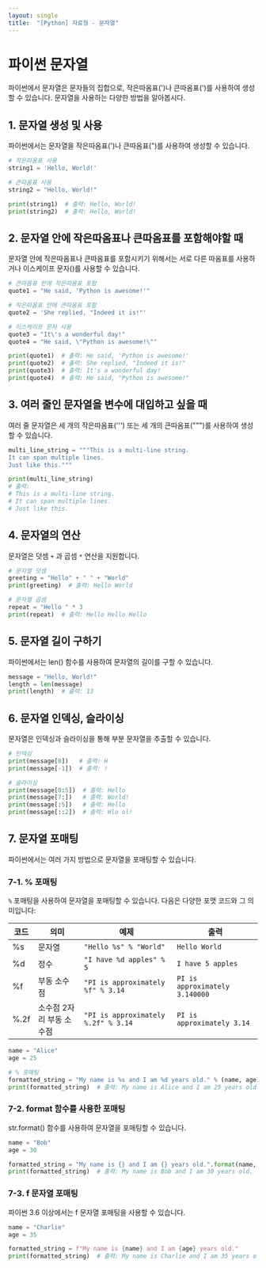 ```yaml
---
layout: single
title:  "[Python] 자료형 - 문자열"
---
```


# 파이썬 문자열
파이썬에서 문자열은 문자들의 집합으로, 작은따옴표(')나 큰따옴표(')를 사용하여 생성할 수 있습니다. 문자열을 사용하는 다양한 방법을 알아봅시다.

## 1. 문자열 생성 및 사용
파이썬에서는 문자열을 작은따옴표(')나 큰따옴표(")를 사용하여 생성할 수 있습니다.


```python
# 작은따옴표 사용
string1 = 'Hello, World!'

# 큰따옴표 사용
string2 = "Hello, World!"

print(string1)  # 출력: Hello, World!
print(string2)  # 출력: Hello, World!
```

## 2. 문자열 안에 작은따옴표나 큰따옴표를 포함해야할 때
문자열 안에 작은따옴표나 큰따옴표를 포함시키기 위해서는 서로 다른 따옴표를 사용하거나 이스케이프 문자()를 사용할 수 있습니다.


```python
# 큰따옴표 안에 작은따옴표 포함
quote1 = "He said, 'Python is awesome!'"

# 작은따옴표 안에 큰따옴표 포함
quote2 = 'She replied, "Indeed it is!"'

# 이스케이프 문자 사용
quote3 = "It\'s a wonderful day!"
quote4 = "He said, \"Python is awesome!\""

print(quote1)  # 출력: He said, 'Python is awesome!'
print(quote2)  # 출력: She replied, "Indeed it is!"
print(quote3)  # 출력: It's a wonderful day!
print(quote4)  # 출력: He said, "Python is awesome!"
```

## 3. 여러 줄인 문자열을 변수에 대입하고 싶을 때
여러 줄 문자열은 세 개의 작은따옴표(''') 또는 세 개의 큰따옴표(""")를 사용하여 생성할 수 있습니다.


```python
multi_line_string = """This is a multi-line string.
It can span multiple lines.
Just like this."""

print(multi_line_string)
# 출력:
# This is a multi-line string.
# It can span multiple lines.
# Just like this.
```

## 4. 문자열의 연산
문자열은 덧셈 `+` 과 곱셈 `*` 연산을 지원합니다.


```python
# 문자열 덧셈
greeting = "Hello" + " " + "World"
print(greeting)  # 출력: Hello World

# 문자열 곱셈
repeat = "Hello " * 3
print(repeat)  # 출력: Hello Hello Hello 
```

## 5. 문자열 길이 구하기
파이썬에서는 len() 함수를 사용하여 문자열의 길이를 구할 수 있습니다.


```python
message = "Hello, World!"
length = len(message)
print(length)  # 출력: 13
```

## 6. 문자열 인덱싱, 슬라이싱
문자열은 인덱싱과 슬라이싱을 통해 부분 문자열을 추출할 수 있습니다.


```python
# 인덱싱
print(message[0])   # 출력: H
print(message[-1])  # 출력: !

# 슬라이싱
print(message[0:5])  # 출력: Hello
print(message[7:])   # 출력: World!
print(message[:5])   # 출력: Hello
print(message[::2])  # 출력: Hlo ol!
```

## 7. 문자열 포매팅
파이썬에서는 여러 가지 방법으로 문자열을 포매팅할 수 있습니다.

### 7-1. % 포매팅

`%` 포매팅을 사용하여 문자열을 포매팅할 수 있습니다. 다음은 다양한 포맷 코드와 그 의미입니다:

| 코드 | 의미                       | 예제                                    | 출력                            |
|------|----------------------------|-----------------------------------------|---------------------------------|
| %s   | 문자열                     | `"Hello %s" % "World"`                  | `Hello World`                   |
| %d   | 정수                       | `"I have %d apples" % 5`                | `I have 5 apples`               |
| %f   | 부동 소수점                | `"PI is approximately %f" % 3.14`       | `PI is approximately 3.140000`  |
| %.2f | 소수점 2자리 부동 소수점   | `"PI is approximately %.2f" % 3.14`     | `PI is approximately 3.14`      |


```python
name = "Alice"
age = 25

# % 포매팅
formatted_string = "My name is %s and I am %d years old." % (name, age)
print(formatted_string)  # 출력: My name is Alice and I am 25 years old.
```

### 7-2. format 함수를 사용한 포매팅
str.format() 함수를 사용하여 문자열을 포매팅할 수 있습니다.


```python
name = "Bob"
age = 30

formatted_string = "My name is {} and I am {} years old.".format(name, age)
print(formatted_string)  # 출력: My name is Bob and I am 30 years old.
```

### 7-3. f 문자열 포매팅
파이썬 3.6 이상에서는 f 문자열 포매팅을 사용할 수 있습니다.


```python
name = "Charlie"
age = 35

formatted_string = f"My name is {name} and I am {age} years old."
print(formatted_string)  # 출력: My name is Charlie and I am 35 years old.
```
